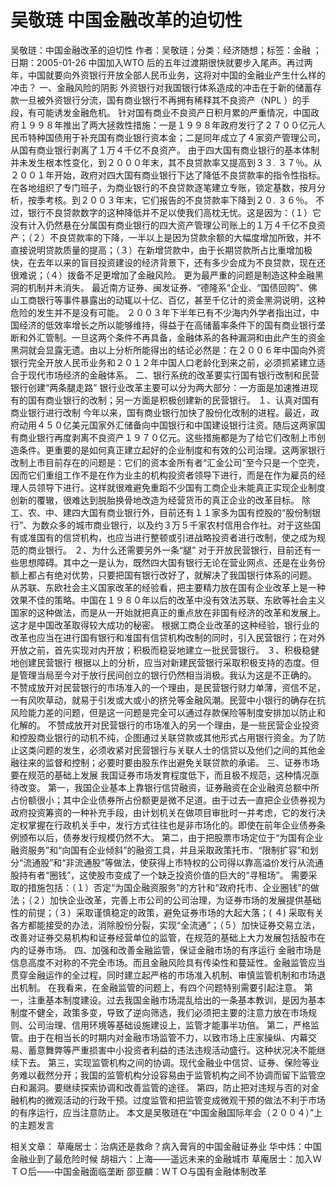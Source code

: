 # 吴敬琏  中国金融改革的迫切性

吴敬琏：中国金融改革的迫切性
作者：吴敬琏；分类：经济随想；标签：金融 ；日期：2005-01-26
中国加入WTO 后的五年过渡期很快就要步入尾声。再过两年，中国就要向外资银行开放全部人民币业务，这将对中国的金融业产生什么样的冲击？
一、金融风险的阴影
外资银行对我国银行体系造成的冲击在于新的储蓄存款一旦被外资银行分流，国有商业银行不再拥有稀释其不良资产（NPL ）的手段，有可能诱发金融危机。
针对国有商业不良资产日积月累的严重情况，中国政府１９９８年推出了两大拯救性措施：一是１９９８年政府发行了２７００亿元人民币特种国债用于补充国有商业银行资本金；二是同年成立了４家资产管理公司，从国有商业银行剥离了１万４千亿不良资产。
由于四大国有商业银行的基本体制并未发生根本性变化，到２０００年末，其不良贷款率又提高到３３. ３７％。从２００１年开始，政府对四大国有商业银行下达了降低不良贷款率的指令性指标。在各地组织了专门班子，为商业银行的不良贷款逐笔建立专账，锁定基数，按月分析，按季考核。到２００３年末，它们报告的不良贷款率下降到２０. ３６％。
不过，银行不良贷款数字的这种降低并不足以使我们高枕无忧。这是因为：（１）它没有计入仍然悬在分属国有商业银行的四大资产管理公司账上的１万４千亿不良资产；（２）不良贷款率的下降，一半以上是因为贷款余额的大幅度增加所致，并不直接说明贷款质量的提高；（３）在新增贷款中，由于长期贷款所占比重增加极快，在去年以来的盲目投资建设的经济背景下，还有多少会成为不良贷款，现在还很难说；（４）拨备不足更增加了金融风险。
更为最严重的问题是制造这种金融黑洞的机制并未消失。
最近南方证券、闽发证券、“德隆系”企业、“国债回购”、佛山工商银行等事件暴露出的动辄以十亿、百亿，甚至千亿计的资金黑洞说明，这种危险的发生并不是没有可能。
２００３年下半年已有不少海内外学者指出过，中国经济的低效率增长之所以能够维持，得益于在高储蓄率条件下的国有商业银行垄断和外汇管制。一旦这两个条件不再具备，金融体系的各种漏洞和由此产生的资金黑洞就会显露无遗。由以上分析所能得出的结论必然是：在２００６年中国向外资银行完全开放人民币业务和２０１２年中国人口老龄化到来之前，必须抓紧建立适合于现代市场经济的金融体系。
二、银行系统的改革要实行国有银行改制和民营银行创建“两条腿走路”
银行业改革主要可以分为两大部分：一方面是加速推进现有的国有商业银行的改制；另一方面是积极创建新的民营银行。
１、认真对国有商业银行进行改制
今年以来，国有商业银行加快了股份化改制的进程。最近，政府动用４５０亿美元国家外汇储备向中国银行和中国建设银行注资。随后这两家国有商业银行再度剥离不良资产１９７０亿元。这些措施都是为了给它们改制上市创造条件。更重要的是如何真正建立起好的企业制度和有效的公司治理。这两家银行改制上市目前存在的问题是：它们的资本金所有者“汇金公司”至今只是一个空壳，因而它们重组工作不是在作为业主的机构投资者领导下进行，而是在作为雇员的经理人员领导下进行。这样就很难避免重蹈不少国有工商企业未能真正实现企业制度创新的覆辙，很难达到脱胎换骨地改造为经营货币的真正企业的改革目标。
除工、农、中、建四大国有商业银行外，目前还有１１家多为国有控股的“股份制银行”、为数众多的城市商业银行，以及约３万５千家农村信用合作社。对于这些国有或准国有的信贷机构，也应当进行整顿或引进战略投资者进行改制，使之成为规范的商业银行。
２、为什么还需要另外一条“腿”
对于开放民营银行，目前还有一些思想障碍。其中之一是认为，既然四大国有银行无论在营业网点、还是在业务份额上都占有绝对优势，只要把国有银行改好了，就解决了我国银行体系的问题。
从苏联、东欧社会主义国家改革的经验看，把主要精力放在国有企业改革上是一种效果不佳的策略。中国在１９８０年以后的改革中没有效法苏联、东欧等社会主义国家的这种做法，而是从一开始就把真正的重点放在非国有经济的改革和发展上。这才是中国改革取得较大成功的秘密。
根据工商企业改革的这种经验，银行业的改革也应当在进行国有银行和准国有信贷机构改制的同时，引入民营银行；在对外开放之前，首先实现对内开放；积极而稳妥地建立一批民营银行。
３、积极稳健地创建民营银行
根据以上的分析，应当对新建民营银行采取积极支持的态度。但是管理当局至今对于放行民间创立的银行仍然相当消极。我认为这是不正确的。
不赞成放开对民营银行的市场准入的一个理由，是民营银行财力单薄，资信不足，一有风吹草动，就易于引发或大或小的挤兑等金融风潮。民营中小银行的确存在抗风险能力差的问题，但是这一问题是完全可以通过存款保险等制度安排加以防止和化解的。
不赞成放开对民营银行的市场准入的另一个理由，是一些民营企业投资和控股商业银行的动机不纯，企图通过关联贷款或其他形式占用银行资金。为了防止这类问题的发生，必须收紧对民营银行与关联人士的信贷以及他们之间的其他金融往来的监督和控制；必要时要由股东作出避免关联贷款的承诺。
三、证券市场要在规范的基础上发展
我国证券市场发育程度低下，而且极不规范，这种情况亟待改变。
第一，我国企业基本上靠银行信贷融资，证券融资在企业融资总额中所占份额很小；其中企业债券所占份额更是微不足道。由于过去一直把企业债券视为政府投资筹资的一种补充手段，由计划机关在做项目审批时一并考虑，它的发行决定权掌握在行政机关手中，发行方式往往也是非市场化的。即使在前年企业债券条例颁布以后，债券发行规模仍然不大。
第二，由于把股票市场定位于“为国有企业融资服务”和“向国有企业倾斜”的融资工具，并且采取政策托市、“限制扩容”和划分“流通股”和“非流通股”等做法，使获得上市特权的公司得以靠高溢价发行从流通股持有者“圈钱”，这使股市变成了一个缺乏投资价值的巨大的“寻租场”。
需要采取的措施包括：（１）否定“为国企融资服务”的方针和“政府托市、企业圈钱”的做法；（２）加快企业改革，完善上市公司的公司治理，为证券市场的发展提供基础性的前提；（３）采取谨慎稳定的政策，避免证券市场的大起大落；( ４) 采取有关各方都能接受的办法，消除股份分裂，实现“全流通”；（５）加快证券交易立法，改善对证券交易机构和证券经营单位的监管，在规范的基础上大力发展包括股市在内的证券市场。
四、加强和改善金融监管，保证金融市场的有序运行
金融市场是信息高度不对称的不完全市场。而且金融风险具有传染性和蔓延性。金融监管应当贯穿金融运作的全过程，同时建立起严格的市场准入机制、审慎监管机制和市场退出机制。
在我看来，在金融监管的问题上，有四个问题特别需要引起注意。
第一，注重基本制度建设。过去我国金融市场混乱给出的一条基本教训，是因为基本制度不健全，政策多变，导致了逆向筛选，我们必须把主要的注意力放在市场规则、公司治理、信用环境等基础设施建设上，监管才能事半功倍。
第二，严格监管。由于在相当长的时期内对金融市场监管不力，以致市场上庄家操纵、内幕交易、蓄意舞弊等严重损害中小投资者利益的违法违规活动盛行。这种状况决不能继续下去。
第三，实现监管机构之间的协调。现代金融业中信贷、证券、保险等业务难以截然分开；我国的监管机构分设容易由于监管机构之间不协调而留下监管空白和漏洞。要继续探索协调和改善监管的途径。
第四，防止把对违规与否的对金融机构的微观活动的行政干预。过度监管和把监管变成微观干预的做法不利于市场的有序运行，应当注意防止。
本文是吴敬琏在“中国金融国际年会（２００４）”上的主题发言

相关文章：
草庵居士：治病还是救命？病入膏肓的中国金融证券业
华中炜：中国金融业到了最危险时候
胡祖六：上海——遥远未来的金融城市
草庵居士：加入ＷＴＯ后——中国金融面临垄断
邵亚麟：ＷＴＯ与国有金融体制改革